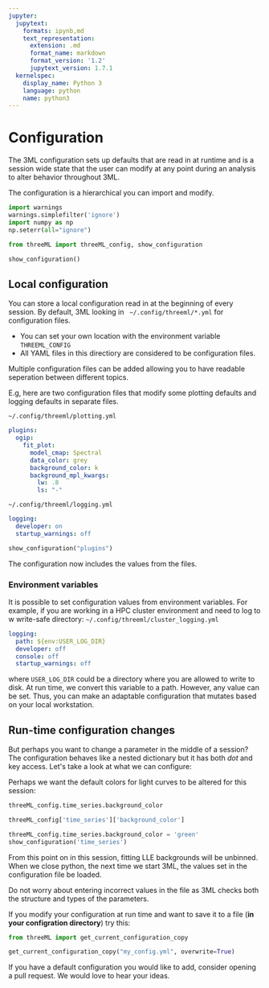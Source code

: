 ```yaml
---
jupyter:
  jupytext:
    formats: ipynb,md
    text_representation:
      extension: .md
      format_name: markdown
      format_version: '1.2'
      jupytext_version: 1.7.1
  kernelspec:
    display_name: Python 3
    language: python
    name: python3
---
```


# Configuration

The 3ML configuration sets up defaults that are read in at runtime and is a session wide state that the user can modify at any point during an analysis to alter behavior throughout 3ML.

The configuration is a hierarchical you can import and modify.


```python nbsphinx="hidden"
import warnings
warnings.simplefilter('ignore')
import numpy as np
np.seterr(all="ignore")
```


```python
from threeML import threeML_config, show_configuration

show_configuration()
```

## Local configuration


You can store a local configuration read in at the beginning of every session. By default, 3ML looking in ``` ~/.config/threeml/*.yml``` for configuration files.

* You can set your own location with the environment variable ```THREEML_CONFIG``` 
* All YAML files in this directiory are considered to be configuration files.

Multiple configuration files can be added allowing you to have readable seperation between different topics.

E.g, here are two configuration files that modify some plotting defaults and logging defaults in separate files.

```~/.config/threeml/plotting.yml```
```yaml
plugins:
  ogip:
    fit_plot:
      model_cmap: Spectral
      data_color: grey
      background_color: k
      background_mpl_kwargs:
        lw: .8
        ls: "-"


```

```~/.config/threeml/logging.yml```
```yaml
logging:
  developer: on
  startup_warnings: off
```

```python
show_configuration("plugins")
```

The configuration now includes the values from the files. 

### Environment variables

It is possible to set configuration values from environment variables. For example, if you are working in a HPC cluster environment and need to log to w write-safe directory:
```~/.config/threeml/cluster_logging.yml```
```yaml
logging:
  path: ${env:USER_LOG_DIR}
  developer: off
  console: off
  startup_warnings: off
```

where ```USER_LOG_DIR``` could be a directory where you are allowed to write to disk. At run time, we convert this variable to a path. However, any value can be set. Thus, you can make an adaptable configuration that mutates based on your local workstation. 



## Run-time configuration changes


But perhaps you want to change a parameter in the middle of a session? The configuration behaves like a nested dictionary but it has both *dot* and key access. Let's take a look at what we can configure:


Perhaps we want the default colors for light curves to be altered for this session:

```python
threeML_config.time_series.background_color
```

```python
threeML_config['time_series']['background_color']
```

```python
threeML_config.time_series.background_color = 'green'
show_configuration('time_series')
```

<!-- #region -->
From this point on in this session, fitting LLE backgrounds will be unbinned. When we close python, the next time we start 3ML, the values set in the configuration file be loaded.

Do not worry about entering incorrect values in the file as 3ML checks both the structure and types of the parameters. 


If you modify your configuration at run time and want to save it to a file (**in your configration directory**) try this:
<!-- #endregion -->

```python
from threeML import get_current_configuration_copy

get_current_configuration_copy("my_config.yml", overwrite=True)
```

If you have a default configuration you would like to add, consider opening a pull request. We would love to hear your ideas. 
